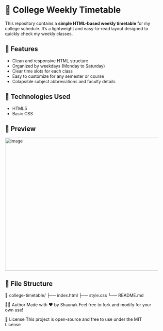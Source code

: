 # 📅 College Weekly Timetable

This repository contains a **simple HTML-based weekly timetable** for my college schedule. It’s a lightweight and easy-to-read layout designed to quickly check my weekly classes.

## 📝 Features

- Clean and responsive HTML structure
- Organized by weekdays (Monday to Saturday)
- Clear time slots for each class
- Easy to customize for any semester or course
- Colapsible subject abbreviations and faculty details

## 🔧 Technologies Used

- HTML5
- Basic CSS 

## 📸 Preview

<img width="1500" height="438" alt="image" src="https://github.com/user-attachments/assets/1caea87b-716b-45d4-984f-f8dc7c318521" />




## 📂 File Structure
📁 college-timetable/
├── index.html
├── style.css 
└── README.md 


🙋‍♂️ Author
Made with ❤️ by Shaunak
Feel free to fork and modify for your own use!

📃 License
This project is open-source and free to use under the MIT License
